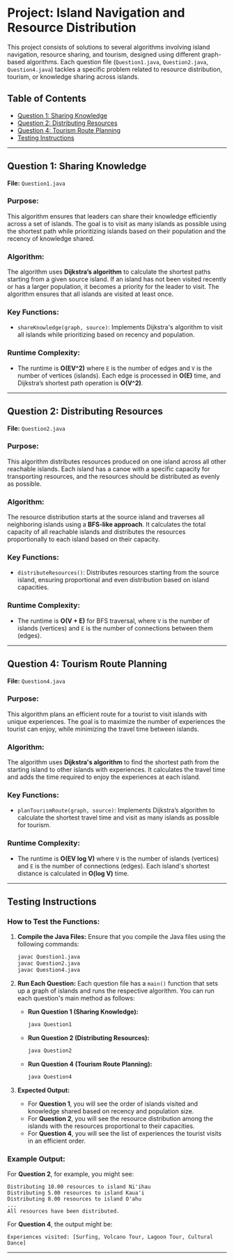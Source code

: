 
# Project: Island Navigation and Resource Distribution

This project consists of solutions to several algorithms involving island navigation, resource sharing, and tourism, designed using different graph-based algorithms. Each question file (`Question1.java`, `Question2.java`, `Question4.java`) tackles a specific problem related to resource distribution, tourism, or knowledge sharing across islands.

## Table of Contents
- [Question 1: Sharing Knowledge](#question-1-sharing-knowledge)
- [Question 2: Distributing Resources](#question-2-distributing-resources)
- [Question 4: Tourism Route Planning](#question-4-tourism-route-planning)
- [Testing Instructions](#testing-instructions)

---

## Question 1: Sharing Knowledge

**File:** `Question1.java`

### Purpose:
This algorithm ensures that leaders can share their knowledge efficiently across a set of islands. The goal is to visit as many islands as possible using the shortest path while prioritizing islands based on their population and the recency of knowledge shared.

### Algorithm:
The algorithm uses **Dijkstra’s algorithm** to calculate the shortest paths starting from a given source island. If an island has not been visited recently or has a larger population, it becomes a priority for the leader to visit. The algorithm ensures that all islands are visited at least once.

### Key Functions:
- `shareKnowledge(graph, source)`: Implements Dijkstra's algorithm to visit all islands while prioritizing based on recency and population.
  
### Runtime Complexity:
- The runtime is **O(EV^2)** where `E` is the number of edges and `V` is the number of vertices (islands). Each edge is processed in **O(E)** time, and Dijkstra’s shortest path operation is **O(V^2)**.

---

## Question 2: Distributing Resources

**File:** `Question2.java`

### Purpose:
This algorithm distributes resources produced on one island across all other reachable islands. Each island has a canoe with a specific capacity for transporting resources, and the resources should be distributed as evenly as possible.

### Algorithm:
The resource distribution starts at the source island and traverses all neighboring islands using a **BFS-like approach**. It calculates the total capacity of all reachable islands and distributes the resources proportionally to each island based on their capacity.

### Key Functions:
- `distributeResources()`: Distributes resources starting from the source island, ensuring proportional and even distribution based on island capacities.
  
### Runtime Complexity:
- The runtime is **O(V + E)** for BFS traversal, where `V` is the number of islands (vertices) and `E` is the number of connections between them (edges).

---

## Question 4: Tourism Route Planning

**File:** `Question4.java`

### Purpose:
This algorithm plans an efficient route for a tourist to visit islands with unique experiences. The goal is to maximize the number of experiences the tourist can enjoy, while minimizing the travel time between islands.

### Algorithm:
The algorithm uses **Dijkstra's algorithm** to find the shortest path from the starting island to other islands with experiences. It calculates the travel time and adds the time required to enjoy the experiences at each island.

### Key Functions:
- `planTourismRoute(graph, source)`: Implements Dijkstra’s algorithm to calculate the shortest travel time and visit as many islands as possible for tourism.

### Runtime Complexity:
- The runtime is **O(EV log V)** where `V` is the number of islands (vertices) and `E` is the number of connections (edges). Each island's shortest distance is calculated in **O(log V)** time.

---

## Testing Instructions

### How to Test the Functions:

1. **Compile the Java Files:**
   Ensure that you compile the Java files using the following commands:
   ```bash
   javac Question1.java
   javac Question2.java
   javac Question4.java
   ```

2. **Run Each Question:**
   Each question file has a `main()` function that sets up a graph of islands and runs the respective algorithm. You can run each question's main method as follows:

   - **Run Question 1 (Sharing Knowledge):**
     ```bash
     java Question1
     ```

   - **Run Question 2 (Distributing Resources):**
     ```bash
     java Question2
     ```

   - **Run Question 4 (Tourism Route Planning):**
     ```bash
     java Question4
     ```

3. **Expected Output:**
   - For **Question 1**, you will see the order of islands visited and knowledge shared based on recency and population size.
   - For **Question 2**, you will see the resource distribution among the islands with the resources proportional to their capacities.
   - For **Question 4**, you will see the list of experiences the tourist visits in an efficient order.

### Example Output:
For **Question 2**, for example, you might see:
```
Distributing 10.00 resources to island Ni'ihau
Distributing 5.00 resources to island Kaua'i
Distributing 8.00 resources to island O'ahu
...
All resources have been distributed.
```

For **Question 4**, the output might be:
```
Experiences visited: [Surfing, Volcano Tour, Lagoon Tour, Cultural Dance]
```

---

